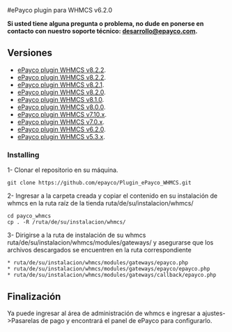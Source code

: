 #ePayco plugin para WHMCS v6.2.0

**Si usted tiene alguna pregunta o problema, no dude en ponerse en contacto con nuestro soporte técnico: desarrollo@epayco.com.**


## Versiones
* [ePayco plugin WHMCS v8.2.2](https://github.com/epayco/Plugin_ePayco_WHMCS/releases/tag/v8.3.0).
* [ePayco plugin WHMCS v8.2.2](https://github.com/epayco/Plugin_ePayco_WHMCS/releases/tag/v8.2.2).
* [ePayco plugin WHMCS v8.2.1](https://github.com/epayco/Plugin_ePayco_WHMCS/releases/tag/v8.2.1).
* [ePayco plugin WHMCS v8.2.0](https://github.com/epayco/Plugin_ePayco_WHMCS/releases/tag/v8.2.0).
* [ePayco plugin WHMCS v8.1.0](https://github.com/epayco/Plugin_ePayco_WHMCS/releases/tag/v8.1.0).
* [ePayco plugin WHMCS v8.0.0](https://github.com/epayco/Plugin_ePayco_WHMCS/releases/tag/v8.0.0).
* [ePayco plugin WHMCS v7.10.x](https://github.com/epayco/Plugin_ePayco_WHMCS/releases/tag/v7.10).
* [ePayco plugin WHMCS v7.0.x](https://github.com/epayco/Plugin_ePayco_WHMCS/releases/tag/7.0.x).
* [ePayco plugin WHMCS v6.2.0](https://github.com/epayco/Plugin_ePayco_WHMCS/releases/tag/6.2.0).
* [ePayco plugin WHMCS v5.3.x](https://github.com/epayco/Plugin_ePayco_WHMCS/releases/tag/5.3.x).


### Installing


1- Clonar el repositorio en su máquina.

```
git clone https://github.com/epayco/Plugin_ePayco_WHMCS.git
```
2- Ingresar a la carpeta creada y copiar el contenido en su instalación de whmcs en la ruta raíz de la tienda  ruta/de/su/instalacion/whmcs/
```
cd payco_whmcs
cp . -R /ruta/de/su/instalacion/whmcs/
```
3- Dirigirse a la ruta de instalación de su whmcs ruta/de/su/instalacion/whmcs/modules/gateways/ y asegurarse que los archivos descargados se encuentren en la ruta correspondiente
```
* ruta/de/su/instalacion/whmcs/modules/gateways/epayco.php
* ruta/de/su/instalacion/whmcs/modules/gateways/epayco/epayco.php
* ruta/de/su/instalacion/whmcs/modules/gateways/callback/epayco.php
```

## Finalización

Ya puede ingresar al área de administración de whmcs e ingresar a ajustes->Pasarelas de pago y encontrará el panel de ePayco para configurarlo.
